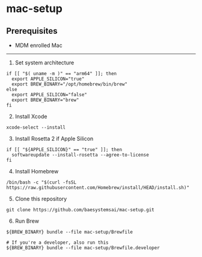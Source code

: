 # mac-setup

## Prerequisites

* MDM enrolled Mac

---

1. Set system architecture

```
if [[ "$( uname -m )" == "arm64" ]]; then
  export APPLE_SILICON="true"
  export BREW_BINARY="/opt/homebrew/bin/brew"
else
  export APPLE_SILICON="false"
  export BREW_BINARY="brew"
fi
```

2. Install Xcode

```
xcode-select --install
```

3. Install Rosetta 2 if Apple Silicon

```
if [[ "${APPLE_SILICON}" == "true" ]]; then
  softwareupdate --install-rosetta --agree-to-license
fi
```

4. Install Homebrew

```
/bin/bash -c "$(curl -fsSL https://raw.githubusercontent.com/Homebrew/install/HEAD/install.sh)"
```

5. Clone this repository

```
git clone https://github.com/baesystemsai/mac-setup.git
```

6. Run Brew

```
${BREW_BINARY} bundle --file mac-setup/Brewfile

# If you're a developer, also run this
${BREW_BINARY} bundle --file mac-setup/Brewfile.developer
```
